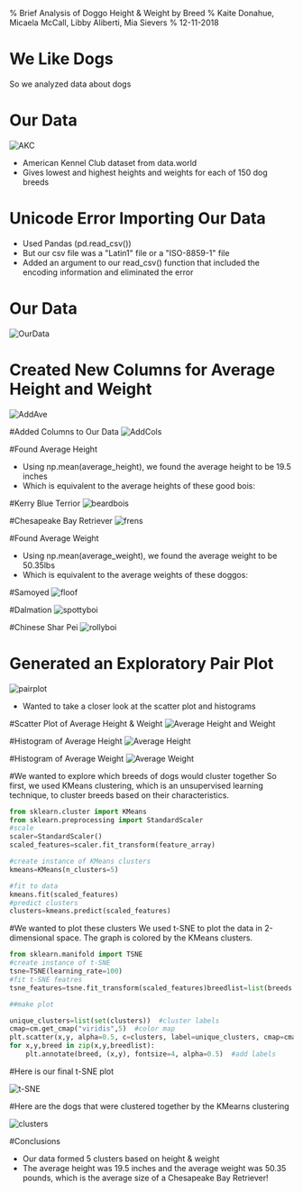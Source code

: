 % Brief Analysis of Doggo Height & Weight by Breed
% Kaite Donahue, Micaela McCall, Libby Aliberti, Mia Sievers
% 12-11-2018

# We Like Dogs
So we analyzed data about dogs 

# Our Data
![AKC](https://s3.amazonaws.com/cdn-origin-etr.akc.org/wp-content/uploads/2017/10/23104658/AKC_Horizontal_1884_blue.jpg)

- American Kennel Club dataset from data.world 
- Gives lowest and highest heights and weights for each of 150 dog breeds 

# Unicode Error Importing Our Data
- Used Pandas (pd.read_csv())
- But our csv file was a "Latin1" file or a "ISO-8859-1" file
- Added an argument to our read_csv() function that included the encoding information and eliminated the error

# Our Data
![OurData](Screen%20Shot%202018-12-04%20at%206.57.16%20PM.png)

# Created New Columns for Average Height and Weight
![AddAve](Screen%20Shot%202018-12-04%20at%206.58.19%20PM.png)

#Added Columns to Our Data
![AddCols](Screen%20Shot%202018-12-04%20at%207.00.01%20PM.png)

#Found Average Height
- Using np.mean(average_height), we found the average height to be 19.5 inches
- Which is equivalent to the average heights of these good bois:

#Kerry Blue Terrior
![beardbois](https://minepuppy.com/wp-content/uploads/2018/03/Kerry-Blue-Terrier-breed-silver-minepuppy.jpg)

#Chesapeake Bay Retriever
![frens](https://vetstreet.brightspotcdn.com/dims4/default/3e810eb/2147483647/crop/0x0%2B0%2B0/resize/645x380/quality/90/?url=https%3A%2F%2Fvetstreet-brightspot.s3.amazonaws.com%2F96%2F97e4009e9411e0a2380050568d634f%2Ffile%2FChesapeake-Bay-Retriever-4-645mk062111.jpg)

#Found Average Weight
- Using np.mean(average_weight), we found the average weight to be 50.35lbs
- Which is equivalent to the average weights of these doggos:

#Samoyed
![floof](https://cdn1-www.dogtime.com/assets/uploads/gallery/samoyed-dogs-and-puppies/samoyed-dogs-puppies-5.jpg)

#Dalmation
![spottyboi](https://vetstreet-brightspot.s3.amazonaws.com/ee/140380a73111e0a0d50050568d634f/file/Dalmatian-2-645mk062311.jpg)

#Chinese Shar Pei
![rollyboi](https://www2.vet.cornell.edu/sites/default/files/styles/nodecontent_default/public/Shar_pei_puppy_%28age_2_months%29.jpg?itok=qk5oS0PP)


# Generated an Exploratory Pair Plot
![pairplot](src/visualization/pairplot.png)
- Wanted to take a closer look at the scatter plot and histograms

#Scatter Plot of Average Height & Weight
![Average Height and Weight](src/visualization/Ave_scatter.png)

#Histogram of Average Height
![Average Height](src/visualization/Ave_Height_Hist.png)

#Histogram of Average Weight
![Average Weight](src/visualization/Ave_Weight_Hist.png)

#We wanted to explore which breeds of dogs would cluster together
So first, we used KMeans clustering, which is an unsupervised learning technique, to cluster breeds based on their characteristics.
```python
from sklearn.cluster import KMeans
from sklearn.preprocessing import StandardScaler
#scale
scaler=StandardScaler()
scaled_features=scaler.fit_transform(feature_array)

#create instance of KMeans clusters
kmeans=KMeans(n_clusters=5)

#fit to data
kmeans.fit(scaled_features)
#predict clusters
clusters=kmeans.predict(scaled_features)
``` 

#We wanted to plot these clusters
We used t-SNE to plot the data in 2-dimensional space. The graph is colored by the KMeans clusters. 

```python
from sklearn.manifold import TSNE
#create instance of t-SNE
tsne=TSNE(learning_rate=100)
#fit t-SNE featres
tsne_features=tsne.fit_transform(scaled_features)breedlist=list(breeds.values.T.flatten())

##make plot

unique_clusters=list(set(clusters))  #cluster labels
cmap=cm.get_cmap("viridis",5)  #color map
plt.scatter(x,y, alpha=0.5, c=clusters, label=unique_clusters, cmap=cmap, vmin=-0.5, vmax=4.4) #make graph
for x,y,breed in zip(x,y,breedlist):
    plt.annotate(breed, (x,y), fontsize=4, alpha=0.5)  #add labels

```

#Here is our final t-SNE plot

![t-SNE](src/visualization/tSNE.png)

#Here are the dogs that were clustered together by the KMearns clustering

![clusters](src/models/clusters)

#Conclusions
- Our data formed 5 clusters based on height & weight 
- The average height was 19.5 inches and the average weight was 50.35 pounds, which is the average size of a Chesapeake Bay Retriever!



